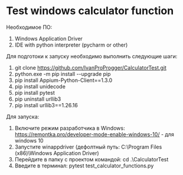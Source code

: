 # Test windows calculator function 

Необходимое ПО:
1. Windows Application Driver
2. IDE with python interpreter (pycharm or other)


Для подготоки к запуску необходимо выполнить следующие шаги:
1. git clone https://github.com/IvanProProgger/CalculatorTest.git
2. python.exe -m pip install --upgrade pip
3. pip install Appium-Python-Client==1.3.0
4. pip install unidecode
5. pip install pytest
6. pip uninstall urllib3
7. pip install urllib3==1.26.16

Для запуска:
1. Включите режим разработчика в Windows:
https://remontka.pro/developer-mode-enable-windows-10/ - для windows 10
2. Запустите winappdriver (дефолтный путь: C:\Program Files (x86)\Windows Application Driver)
3. Перейдите в папку с проектом командой:  cd .\CalculatorTest
4. Введите в терминал: pytest test_calculator_functions.py 
